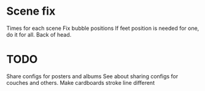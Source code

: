 # Scene fix
Times for each scene
Fix bubble positions
If feet position is needed for one, do it for all.
Back of head.

# TODO
Share configs for posters and albums
See about sharing configs for couches and others.
Make cardboards stroke line different
